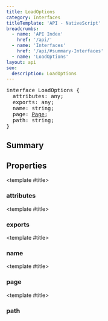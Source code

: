 ```yaml
---
title: LoadOptions
category: Interfaces
titleTemplate: 'API - NativeScript'
breadcrumbs: 
  - name: 'API Index'
    href: '/api/'
  - name: 'Interfaces'
    href: '/api/#summary-Interfaces'
  - name: 'LoadOptions'
layout: api
seo:
  description: LoadOptions
---
```


<!-- This page is auto generated, do not edit manually. -->
<!-- Run "yarn generate:api-docs" to regenerate -->

<script setup lang="ts">
  import { provide } from "vue";
  import API_DATA from "./LoadOptions.data.json";
  
  provide('API_DATA', API_DATA);
</script>

<APIRefHierarchy v-once />

<pre class="not-prose [&_a]:text-blue-400 [&_a]:no-underline">interface LoadOptions {
  attributes: any;
  exports: any;
  name: string;
  page: <a href="/api/class/Page">Page</a>;
  path: string;
}</pre>

## <Heading ignore>Summary</Heading>

<APIRefSummary v-once />

## Properties

<div class="isOptional">

<APIRef for="7512" v-once>

<template #title>

### attributes

</template>

</APIRef>

</div>

<div class="isOptional">

<APIRef for="7513" v-once>

<template #title>

### exports

</template>

</APIRef>

</div>

<div class="">

<APIRef for="7511" v-once>

<template #title>

### name

</template>

</APIRef>

</div>

<div class="isOptional">

<APIRef for="7514" v-once>

<template #title>

### page

</template>

</APIRef>

</div>

<div class="">

<APIRef for="7510" v-once>

<template #title>

### path

</template>

</APIRef>

</div>
